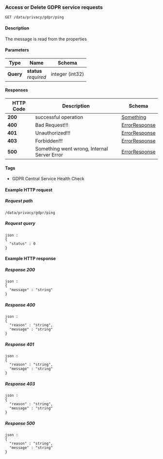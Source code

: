 
<a name="saysomething"></a>
### Access or Delete GDPR service requests
```
GET /data/privacy/gdpr/ping
```


#### Description
The message is read from the properties


#### Parameters

|Type|Name|Schema|
|---|---|---|
|**Query**|**status**  <br>*required*|integer (int32)|


#### Responses

|HTTP Code|Description|Schema|
|---|---|---|
|**200**|successful operation|[Something](../definitions/Something.md#something)|
|**400**|Bad Request!!!|[ErrorResponse](../definitions/ErrorResponse.md#errorresponse)|
|**401**|Unauthorized!!!|[ErrorResponse](../definitions/ErrorResponse.md#errorresponse)|
|**403**|Forbidden!!!|[ErrorResponse](../definitions/ErrorResponse.md#errorresponse)|
|**500**|Something went wrong, Internal Server Error|[ErrorResponse](../definitions/ErrorResponse.md#errorresponse)|


#### Tags

* GDPR Central Service Health Check


#### Example HTTP request

##### Request path
```
/data/privacy/gdpr/ping
```


##### Request query
```
json :
{
  "status" : 0
}
```


#### Example HTTP response

##### Response 200
```
json :
{
  "message" : "string"
}
```


##### Response 400
```
json :
{
  "reason" : "string",
  "message" : "string"
}
```


##### Response 401
```
json :
{
  "reason" : "string",
  "message" : "string"
}
```


##### Response 403
```
json :
{
  "reason" : "string",
  "message" : "string"
}
```


##### Response 500
```
json :
{
  "reason" : "string",
  "message" : "string"
}
```



